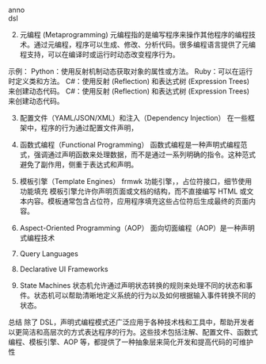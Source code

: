 
anno   
dsl

2. 元编程 (Metaprogramming)
   元编程指的是编写程序来操作其他程序的编程技术。通过元编程，程序可以生成、修改、分析代码。很多编程语言提供了元编程支持，可以在编译时或运行时动态改变程序行为。

示例：
Python：使用反射机制动态获取对象的属性或方法。
Ruby：可以在运行时定义类和方法。
C#：使用反射 (Reflection) 和表达式树 (Expression Trees) 来创建动态代码。
C#：使用反射 (Reflection) 和表达式树 (Expression Trees) 来创建动态代码。


3. 配置文件（YAML/JSON/XML）和注入（Dependency Injection）
   在一些框架中，程序的行为通过配置文件声明，

5. 函数式编程（Functional Programming）
   函数式编程是一种声明式编程范式，强调通过声明函数来处理数据，而不是通过一系列明确的指令。这种范式避免了副作用，侧重于表达式和声明。

6. 模板引擎（Template Engines）   frmwk 功能引擎，，占位符接口，细节使用功能填充
   模板引擎允许你声明页面或文档的结构，而不直接编写 HTML 或文本内容。模板通常包含占位符，应用程序填充这些占位符后生成最终的页面内容。

7. Aspect-Oriented Programming（AOP）
   面向切面编程（AOP）是一种声明式编程技术
8. Query Languages



9. Declarative UI Frameworks
10. State Machines
    状态机允许通过声明状态转换的规则来处理不同的状态和事件。状态机可以帮助清晰地定义系统的行为以及如何根据输入事件转换不同的状态。


总结
除了 DSL，声明式编程模式还广泛应用于各种技术栈和工具中，帮助开发者以更简洁和高层次的方式表达程序的行为。这些技术包括注解、配置文件、函数式编程、模板引擎、AOP 等，都提供了一种抽象层来简化开发和提高代码的可维护性